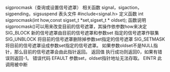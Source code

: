 

sigprocmask（查询或设置信号遮罩）
相关函数
signal，sigaction，sigpending，sigsuspend
表头文件
#include<signal.h>
定义函数
int sigprocmask(int how,const sigset_t *set,sigset_t * oldset);
函数说明
sigprocmask()可以用来改变目前的信号遮罩，其操作依参数how来决定
SIG_BLOCK 新的信号遮罩由目前的信号遮罩和参数set 指定的信号遮罩作联集
SIG_UNBLOCK 将目前的信号遮罩删除掉参数set指定的信号遮罩
SIG_SETMASK 将目前的信号遮罩设成参数set指定的信号遮罩。
如果参数oldset不是NULL指针，那么目前的信号遮罩会由此指针返回。
返回值
执行成功则返回0，如果有错误则返回-1。
错误代码
EFAULT 参数set，oldset指针地址无法存取。
EINTR 此调用被中断